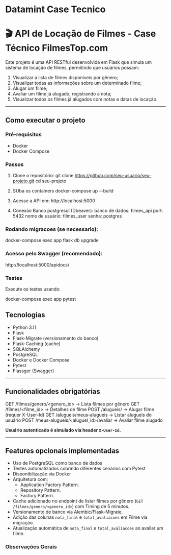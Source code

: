 # Datamint Case Tecnico


# 🎬 API de Locação de Filmes - Case Técnico FilmesTop.com

Este projeto é uma API RESTful desenvolvida em Flask que simula um sistema de locação de filmes, permitindo que usuários possam:
1. Visualizar a lista de filmes disponíveis por gênero;
2. Visualizar todas as informações sobre um determinado filme;
3. Alugar um filme;
4. Avaliar um filme já alugado, registrando a nota;
5. Visualizar todos os filmes já alugados com notas e datas de locação.

---

## Como executar o projeto

### Pré-requisitos

- Docker
- Docker Compose

### Passos

1. Clone o repositório:
git clone https://github.com/seu-usuario/seu-projeto.git
cd seu-projeto

2. SUba os containers
docker-compose up --build

3. Acesse a API em:
http://localhost:5000

4. Conexão Banco postgresql (Dbeaver):
banco de dados: filmes_api
port: 5432
nome de usuário: filmes_user
senha: postgres

### Rodando migracoes (se necessario):
docker-compose exec app flask db upgrade

### Acesso pelo Swagger (recomendado):
http://localhost:5000/apidocs/

### Testes
Execute os testes usando:

docker-compose exec app pytest



## Tecnologias 

- Python 3.11
- Flask
- Flask-Migrate (versionamento do banco)
- Flask-Caching (cache)
- SQLAlchemy 
- PostgreSQL
- Docker e Docker Compose
- Pytest
- Flassger (Swagger)

---

## Funcionalidades obrigatórias

GET    /filmes/genero/<genero_id>       -> Lista filmes por gênero
GET    /filmes/<filme_id>               -> Detalhes de filme
POST   /alugueis/                       -> Alugar filme (requer X-User-Id)
GET    /alugueis/meus-alugueis          -> Listar alugueis do usuário
POST   /meus-alugueis/<aluguel_id>/avaliar -> Avaliar filme alugado

**Usuário autenticado é simulado via header `X-User-Id`.**

---

## Features opcionais implementadas

- Uso de PostgreSQL como banco de dados
- Testes automatizados cobrindo diferentes cenários com Pytest
- Disponibilização via Docker
- Arquitetura com:
  - Application Factory Pattern.
  - Repository Pattern.
  - Factory Pattern.
- Cache  adicionado no endpoint de listar filmes por gênero (`GET /filmes/genero/<genero_id>`) com Timing de 5 minutos.
- Versionamento de banco via Alembic/Flask-Migrate.
- Adição das colunas `nota_final` e `total_avaliacoes` em Filme via migração.
- Atualização automática de `nota_final` e `total_avaliacoes` ao avaliar um filme.



### Observações Gerais

